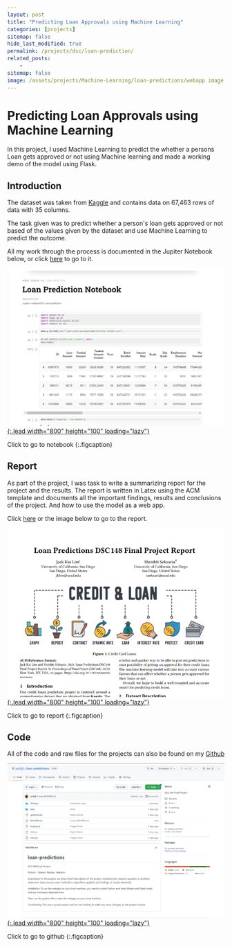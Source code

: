 ```yaml
---
layout: post
title: "Predicting Loan Approvals using Machine Learning"
categories: [projects]
sitemap: false
hide_last_modified: true
permalink: /projects/dsc/loan-prediction/
related_posts:
    -
sitemap: false
image: /assets/projects/Machine-Learning/loan-predictions/webapp image.png
---
```


# Predicting Loan Approvals using Machine Learning
In this project, I used Machine Learning to predict the whether a persons Loan gets approved or not using Machine learning and made a working demo of the model using Flask.

## Introduction
The dataset was taken from [Kaggle](https://www.kaggle.com/datasets/hemanthsai7/loandefault) and contains data on 67,463 rows of data with 35 columns.

The task given was to predict whether a person's loan gets approved or not based of the values given by the dataset and use Machine Learning to predict the outcome.

All my work through the process is documented in the Jupiter Notebook below, or click [here](/coding/ML/loan-prediction/) to go to it.

[![Index Page](\assets\projects\Machine-Learning/loan-predictions/notebook.png){:.lead width="800" height="100" loading="lazy"}](/coding/ML/loan-prediction/)

Click to go to notebook
{:.figcaption}


## Report
As part of the project, I was task to write a summarizing report for the project and the results. The report is written in Latex using the ACM template 
and documents all the important findings, results and conclusions of the project. And how to use the model as a web app.

Click [here](\assets\projects\loan-predictions/report.pdf) or the image below to go to the report.

[![Index Page](\assets\projects\Machine-Learning/loan-predictions/report.png){:.lead width="800" height="100" loading="lazy"}](\assets\projects\loan-predictions/report.pdf)

Click to go to report
{:.figcaption}

## Code
All of the code and raw files for the projects can also be found on my [Github](https://github.com/jackljk/loan-predictions)

[![Index Page](\assets\projects\Machine-Learning/loan-predictions/github.png){:.lead width="800" height="100" loading="lazy"}](https://github.com/jackljk/loan-predictions)

Click to go to github
{:.figcaption}
